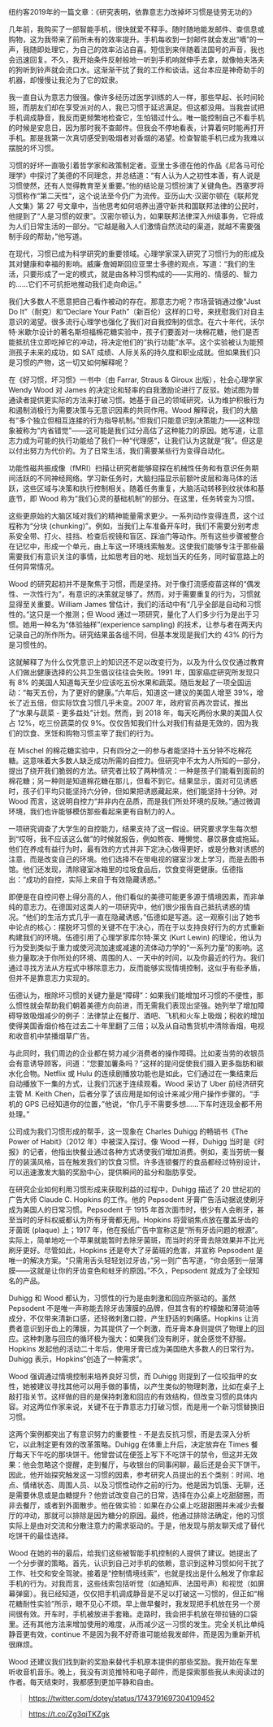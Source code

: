 纽约客2019年的一篇文章：《研究表明，依靠意志力改掉坏习惯是徒劳无功的》

几年前，我购买了一部智能手机，很快就爱不释手。随时随地能发邮件、查信息或购物，这为我带来了前所未有的效率提升。手机每收到一封邮件就会发出“嘀”的一声，我随即处理它，为自己的效率沾沾自喜。短信到来伴随着法国号的声音，我也会迅速回复。不久，我开始条件反射般地一听到手机响就伸手去拿，就像帕夫洛夫的狗听到铃声就会流口水。这渐渐干扰了我的工作和谈话。这台本应是神奇助手的机器，却慢慢让我沦为了它的奴隶。

我一直自认为意志力很强。像许多经历过医学训练的人一样，那些早起、长时间轮班，而朋友们却在享受派对的人，我已习惯于延迟满足。但这都没用。当我尝试把手机调成静音，我反而更频繁地检查它，生怕错过什么。唯一能控制自己不看手机的时候是安息日，因为那时我不查邮件。但我会不停地看表，计算着何时能再打开手机。那是我第一次真切感受到吸烟者对香烟的渴望。检查智能手机已成为我难以摆脱的坏习惯。

习惯的好坏一直吸引着哲学家和政策制定者。亚里士多德在他的作品《尼各马可伦理学》中探讨了美德的不同理念，并总结道：“有人认为人之初性本善，有人说是习惯使然，还有人觉得教育至关重要。”他的结论是习惯扮演了关键角色。西塞罗将习惯称作“第二天性”，这个说法至今仍广为流传。亚历山大·汉密尔顿在《联邦党人文集》第 27 号文章中，当他思考如何培养出遵守新共和国联邦法律的公民时，他提到了“人是习惯的奴隶”。汉密尔顿认为，如果联邦法律深入州级事务，它将成为人们日常生活的一部分。“它越是融入人们激情自然流动的渠道，就越不需要强制手段的帮助，”他写道。

在现代，习惯已成为科学研究的重要领域。心理学家深入研究了习惯行为的形成及其对健康和幸福的影响。威廉·詹姆斯回应亚里士多德的观点，写道：“我们的生活，只要形成了一定的模式，就是由各种习惯构成的——实用的、情感的、智力的……它们不可抗拒地推动我们走向命运。”

我们大多数人不愿意把自己看作被动的存在。那意志力呢？市场营销通过像“Just Do It”（耐克）和“Declare Your Path”（新百伦）这样的口号，来抚慰我们对自主意识的渴望。很多流行心理学也强化了我们对自我控制的信念。在六十年代，沃尔特·米歇尔设计的著名斯坦福棉花糖实验中，孩子们要面对一块棉花糖，他们是否能抵抗住立即吃掉它的冲动，将决定他们的“执行功能”水平。这个实验被认为能预测孩子未来的成功，如 SAT 成绩、人际关系的持久度和职业成就。但如果我们只是习惯的产物，这一切又如何解释呢？

在《好习惯，坏习惯》一书中（由 Farrar, Straus & Giroux 出版），社会心理学家 Wendy Wood 对 James 的决定论和轻率的自我激励论进行了反驳。她试图为普通读者提供更实际的方法来打破习惯。她基于自己的领域研究，认为维护积极行为和遏制消极行为需要决策与无意识因素的共同作用。Wood 解释说，我们的大脑有“多个独立但相互连接的行为指导机制。”但我们只能意识到决策能力——这种现象被称为“内省错觉”——这可能是我们过分高估了这种能力的原因。她写道，让意志力成为可能的执行功能给了我们一种“代理感”，让我们认为这就是“我”。但这是以付出努力为代价的。为了日常生活，我们需要某些行为变得自动化。

功能性磁共振成像（fMRI）扫描让研究者能够窥探在机械性任务和有意识任务期间活跃的不同神经网络。学习新任务时，大脑扫描显示前额叶皮层和海马体的活跃，这些区域与决策和执行控制相关。随着任务重复，大脑活动转移到纹状体和基底节，即 Wood 称为“我们心灵的基础机制”的部分。在这里，任务转变为习惯。

这些更原始的大脑区域对我们的精神能量需求更少。一系列动作变得连贯，这个过程称为“分块 (chunking)”。例如，当我们上车准备开车时，我们不需要分别考虑系安全带、打火、挂挡、检查后视镜和盲区、踩油门等动作。所有这些步骤被整合在记忆中，形成一个单元，由上车这一环境线索触发。这使我们能够专注于那些最需要我们有意识关注的事情，比如思考目的地、规划当天的任务，同时留意路上的任何异常情况。

Wood 的研究起初并不是聚焦于习惯，而是坚持。对于像打流感疫苗这样的“偶发性、一次性行为”，有意识的决策就足够了。然而，对于需要重复的行为，习惯就显得至关重要。William James 曾估计，我们的活动中有“几乎全部是自动和习惯性的。”这只是一个推测；但 Wood 通过一项研究，量化了人们多少行为是出于习惯。她用一种名为“体验抽样”(experience sampling) 的技术，让参与者在两天内记录自己的所作所为。研究结果虽各组不同，但基本发现是我们大约 43% 的行为是习惯性的。

这就解释了为什么仅凭意识上的知识还不足以改变行为，以及为什么仅仅通过教育人们做出健康选择的公共卫生倡议往往会失败。1991 年，国家癌症研究所发现只有 8% 的美国人知道每天至少应该吃五份水果和蔬菜。随后发起了一项全国运动：“每天五份，为了更好的健康。”六年后，知道这一建议的美国人增至 39%，增长了近五倍，但实际饮食习惯几乎未变。2007 年，政府官员再次尝试，推出了“水果与蔬菜 - 更多益处”计划。然而，到 2018 年，每天吃两份水果的美国人仅占 12%，吃三份蔬菜的仅 9%。仅仅告知我们什么对我们有益是无效的，因为我们的饮食、烹饪和购物习惯主宰了我们的行为。

在 Mischel 的棉花糖实验中，只有四分之一的参与者能坚持十五分钟不吃棉花糖。这意味着大多数人缺乏成功所需的自控力。但研究中不太为人所知的一部分，提出了绕开我们脆弱的方法。研究者比较了两种情况：一种是孩子们能看到面前的棉花糖；另一种则是知道棉花糖在那儿，但看不到它。结果显示，面对可见诱惑时，孩子们平均只能坚持六分钟，但如果把诱惑藏起来，他们能坚持十分钟。对 Wood 而言，这说明自控力“并非内在品质，而是我们所处环境的反映。”通过微调环境，我们也许能够模仿那些看起来更有自制力的人。

一项研究调查了大学生的自控能力，结果支持了这一假设。研究要求学生每次想到“哎呀，我不应该这么做”的时候就报告，例如熬夜、睡懒觉、暴饮暴食或拖延。他们在养成有益行为时，最有效的方式并非下定决心做得更好，或是分散对诱惑的注意，而是改变自己的环境。他们选择不在带电视的寝室沙发上学习，而是去图书馆。他们还发现，清除寝室冰箱里的垃圾食品后，饮食变得更健康。伍德指出：“成功的自控，实际上来自于有效隐藏诱惑。”

即便是在自控问卷上得分高的人，他们看似的美德可能更多源于情境因素，而非单纯的意志力。在德国对这类人的一项研究中，他们很少报告自己抵抗诱惑的情况。“他们的生活方式几乎一直在隐藏诱惑，”伍德如是写道。这一观察引出了她书中论点的核心：摆脱坏习惯的关键不在于决心，而在于以支持良好行为的方式重新构建我们的环境。伍德引用了心理学家库尔特·莱文 (Kurt Lewin) 的理论，他认为行为受到类似于重力或使河流加速或减速的流体动力学的“一系列力量”的影响。这些力量取决于你所处的环境、周围的人、一天中的时间，以及你最近的行为。我们通过寻找方法从方程式中移除意志力，反而能够实现情境控制，这似乎有些矛盾，但并不是靠意志力实现的。

伍德认为，根除坏习惯的关键力量是“障碍”：如果我们能增加坏习惯的不便性，那么惯性就会帮助我们朝着美德方向前进，而无需我们表现出坚强。她列举了增加障碍导致吸烟减少的例子：法律禁止在餐厅、酒吧、飞机和火车上吸烟；税收的增加使得美国香烟价格在过去二十年里翻了三倍；以及从自动售货机中清除香烟，电视和收音机中禁播烟草广告。

与此同时，我们周边的企业都在努力减少消费者的操作障碍。比如麦当劳的收银员会有意诱导顾客，问道：“您要加薯条吗？”这样的提问促使我们摄入更多脂肪和碳水化合物。Netflix 或 Hulu 的连续剧播放功能也是如此，它们通过在一集结束后自动播放下一集的方式，让我们沉迷于连续观看。Wood 采访了 Uber 前经济研究主管 M. Keith Chen，后者分享了该应用是如何设计来减少用户操作步骤的。“手机的 GPS 已经知道你的位置，”他说，“你几乎不需要多想……下车时连现金都不用处理。”

公司成为我们习惯形成的帮手，这一现象在 Charles Duhigg 的畅销书《The Power of Habit》（2012 年）中被深入探讨。像 Wood 一样，Duhigg 当时是《时报》的记者，他指出快餐业通过各种方式诱使我们增加消费。例如，麦当劳统一餐厅的装潢风格，旨在触发我们的饮食习惯。许多连锁餐厅的食品都经过特别设计，可以迅速激发大脑的奖励中心，提供瞬间的盐分和脂肪享受。

在研究企业如何利用习惯形成来获取利益的过程中，Duhigg 描述了 20 世纪初的广告大师 Claude C. Hopkins 的工作。他的 Pepsodent 牙膏广告活动据说使刷牙成为美国人的日常习惯。Pepsodent 于 1915 年首次面市时，很少有人会刷牙，甚至当时的牙科权威都认为所有牙膏都无用。Hopkins 将营销焦点放在覆盖牙齿的牙菌斑 (plaque) 上；1917 年，他在报纸广告中宣称这是“所有牙齿问题的根源”。实际上，简单地吃一个苹果就能暂时去除牙菌斑，而当时的牙膏去除效果并不比光刷牙更好。尽管如此，Hopkins 还是夸大了牙菌斑的危害，并宣称 Pepsodent 是唯一的解决方案。“只需用舌头轻轻划过牙齿，”另一则广告写道，“你会感到一层薄膜——这就是让你的牙齿变色和蛀牙的原因。”不久，Pepsodent 就成为了全球知名的产品。

Duhigg 和 Wood 都认为，习惯性的行为是由刺激和回应所驱动的。虽然 Pepsodent 不是唯一声称能去除牙齿薄膜的品牌，但其含有的柠檬酸和薄荷油等成分，不仅带来清新口感，还轻微刺激口腔，产生舒适的刺痛感。Hopkins 让消费者意识到牙齿上的薄膜，为其提供了一个刺激，而牙膏本身则提供了物理上的回应。这种刺激与回应的循环极为强大：如果我们没有刷牙，就会感觉不舒服。Hopkins 发起他的活动二十年后，使用牙膏已成为美国绝大多数人的日常行为。Duhigg 表示，Hopkins“创造了一种需求”。

Wood 强调通过情境控制来培养良好习惯，而 Duhigg 则提到了一位咬指甲的女性，她被建议寻找其他可以用手做的事情，以产生类似的物理刺激，比如在桌子上敲打指关节。这样做的目的是保持刺激和回应的有效结构，但改变习惯的具体内容。对这两位作家来说，关键不在于靠意志力打破习惯，而是用一个新习惯替换旧习惯。

这两个案例都突出了有意识努力的重要性 - 不是去反抗习惯，而是去深入分析它，以此制定更有效的改革策略。Duhigg 在体重上升后，决定放弃在 Times 餐厅每天下午吃的那块饼干。他曾尝试在便签上写下不吃饼干的禁令，但这并无效果：他会忽略这个提醒，走到餐厅，与收银台的同事闲聊，最后还是会买下饼干。因此，他开始探究触发这一习惯的因素，参考研究人员提出的五个类别：时间、地点、情绪状态、周围人员、以及习惯性动作之前的行为。他是因为饥饿、无聊，还是需要休息或是血糖提升？他尝试改变自己的日常，选择在办公桌上吃甜甜圈，而非去餐厅，或者到外面散步。他在做实验：如果在办公桌上吃甜甜圈并未减少去餐厅的冲动，那就可以排除是因为糖分的原因。最终，他通过排除法确定，他的习惯实际上是由对交流和分散注意力的需求驱动的。于是，他发现与朋友聊天成了替代吃饼干的最佳选择。

Wood 在她的书的最后，给我们这些被智能手机控制的人提供了建议。她提出了一个分步骤的策略。首先，认识到自己对手机的依赖，意识到这种习惯如何干扰了工作、社交和安全驾驶。接着是“控制情境线索”，也就是找出是什么触发了你拿起手机的行为。对我而言，这些线索包括听觉（如通知声、法国号声）和视觉（如屏幕弹窗）。我已经知道，仅仅把手机调成静音是不足以打破这一习惯的，但正如“棉花糖耐性实验”所示，眼不见心不烦。早上做早餐时，我发现把手机放在另一个房间很有效。开车时，手机被放进手套箱。走路时，我会把手机放在带拉链的口袋里。还有其他方法来增加使用的难度，从而减少这一习惯的发生。完全关机比单纯静音更有效，continue 不是因为我不好奇谁可能给我发邮件，而是因为重新开机很麻烦。

Wood 还建议我们找到新的奖励来替代手机原本提供的那些奖励。我开始在车里听收音机音乐。晚上，我没有浏览推特和电子邮件，而是探索那些我从未阅读过的作者。每天结束时，我都感到更加平静和自由。

> https://twitter.com/dotey/status/1743791697304109452

> https://t.co/Zg3qiTKZgk
